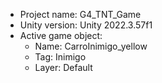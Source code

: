 <!-- UNITY CODE ASSIST INSTRUCTIONS START -->
- Project name: G4_TNT_Game
- Unity version: Unity 2022.3.57f1
- Active game object:
  - Name: CarroInimigo_yellow
  - Tag: Inimigo
  - Layer: Default
<!-- UNITY CODE ASSIST INSTRUCTIONS END -->